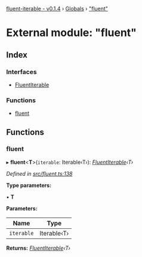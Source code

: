 [fluent-iterable - v0.1.4](../README.md) › [Globals](../globals.md) › ["fluent"](_fluent_.md)

# External module: "fluent"

## Index

### Interfaces

* [FluentIterable](../interfaces/_fluent_.fluentiterable.md)

### Functions

* [fluent](_fluent_.md#fluent)

## Functions

###  fluent

▸ **fluent**<**T**>(`iterable`: Iterable‹T›): *[FluentIterable](../interfaces/_fluent_.fluentiterable.md)‹T›*

*Defined in [src/fluent.ts:138](https://github.com/kataik/fluent-iterable/blob/bc60f04/src/fluent.ts#L138)*

**Type parameters:**

▪ **T**

**Parameters:**

Name | Type |
------ | ------ |
`iterable` | Iterable‹T› |

**Returns:** *[FluentIterable](../interfaces/_fluent_.fluentiterable.md)‹T›*
